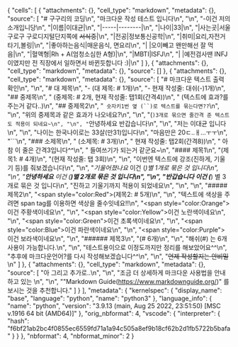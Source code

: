 {
 "cells": [
  {
   "attachments": {},
   "cell_type": "markdown",
   "metadata": {},
   "source": [
    "# 구구리의 코딩\n",
    "마크다운 작성 테스트 입니다\n",
    "\n",
    "-이건 저의 소개입니당\n",
    "|이름|이대균|\n",
    "|-----|--------|\n",
    "|나이|33|\n",
    "|사는곳|서울 구로구 구로디지털단지쪽에 ~~서식중~~|\n",
    "|전공|정보통신공학|\n",
    "|취미|요리,자전거타기,볼링|\n",
    "|좋아하는음식|매운음식, 면요리\n",
    "|           |오이빼고 왠만해선 잘 먹음|\n",
    "|혈액형|Rh + A(엄청소심한 A형)|\n",
    "|MBTI|ISFJ\n",
    "|     |예전검사땐 INFJ 이였지만 전 직장에서 일하면서 바뀐듯합니다 :)|\n"
   ]
  },
  {
   "attachments": {},
   "cell_type": "markdown",
   "metadata": {},
   "source": []
  },
  {
   "attachments": {},
   "cell_type": "markdown",
   "metadata": {},
   "source": [
    "# 마크다운 텍스트 출력 확인\n",
    "\n",
    "# 대 제목\n",
    "- (대 제목: # 1개)\n",
    "- 현재 작성줄: 대쉬(-)1개)\n",
    "## 중제목\n",
    "    (중제목: # 2개, 현재 작성줄: 탭1회(간격4))\n",
    "    (텍스트에 효과?를 주는거 같다..)\n",
    "## 중제목2\n",
    "` 숫자키1번 옆 (``)로 텍스트를 묶는다면??`\n",
    "\n",
    "위의 중제목과 같은 효과가 나오네요?\n",
    "\n",
    "(```)3개로 묶으면 줄간격 준 텍스트도 적용이 되네요~\n",
    "\n",
    "```안녕하세요 반갑습니다\n",
    "\n",
    "저는 이대균 입니다\n",
    "\n",
    "나이는 한국나이로는 33살(만31)입니다\n",
    "마음만은 20ㄷ..ㅐ...ㅜㅜ\n",
    "```\n",
    "### 소제목\n",
    "        (소제목: # 3개)\n",
    "        현재 작성줄: 탭2회(간격8))\n",
    "            아 참 이 줄은 간격3입니다^^\n",
    "            들여쓰기가 되는거 같군요~\n",
    "#### 제목1\n",
    "(제목1: # 4개)\n",
    "(현재 작성줄: 탭 3회)\n",
    "\n",
    "이번엔 텍스트에 강조(진하게, 기울기 등)를 줘보겠습니다\n",
    "\n",
    "*기울어졌나요* 이건 (*)별 1개로 묶은 것 입니다\n",
    "\n",
    "**안녕하세요** 이건 (**)별 2개로 묶은 것 입니다\n",
    "\n",
    "***반갑습니다*** 이건 (***) 별 3개로 묶은 것 입니다\n",
    "진하고 기울기까지 적용이 되었네요\n",
    "\n",
    "\n",
    "##### 제목2\n",
    "<span style=\"color:Red\">(제목2: # 5개)</span>\n",
    "\n",
    "텍스트에 색상을 주려면 span tag를 이용하면 색상을 줄수잇네요!!\n",
    "<span style=\"color:Orange\">이건 주황색이네요</span>\n",
    "\n",
    "<span style=\"color:Yellow\">이건 노란색이네요</span>\n",
    "\n",
    "<span style=\"color:Green\">이건 초록색이네요</span>\n",
    "\n",
    "<span style=\"color:Blue\">이건 파란색이네요</span>\n",
    "\n",
    "<span style=\"color:Purple\">이건 보라색이네요</span>\n",
    "\n",
    "###### 제목3\n",
    "(# 6개)\n",
    "\n",
    "해쉬(#) 는 6개 사용이 가능합니다.\n",
    "\n",
    "테스트용이으로 이정도까지만 정리를 해보았어요^^\n",
    "추후에 마크다운언어?를 다시 작성해보겠습니다^^\n",
    "\n",
    "~~언제 작성할지는 안비밀~~\n"
   ]
  },
  {
   "attachments": {},
   "cell_type": "markdown",
   "metadata": {},
   "source": [
    "아 그리고 추가로..\n",
    "\n",
    "조금 더 상세하게 마크다운 사용법을 안내하고 있는 \n",
    "\n",
    "\"Markdown Guide(https://www.markdownguide.org/)\" 를 보시는 것을 추천합니다."
   ]
  }
 ],
 "metadata": {
  "kernelspec": {
   "display_name": "base",
   "language": "python",
   "name": "python3"
  },
  "language_info": {
   "name": "python",
   "version": "3.9.13 (main, Aug 25 2022, 23:51:50) [MSC v.1916 64 bit (AMD64)]"
  },
  "orig_nbformat": 4,
  "vscode": {
   "interpreter": {
    "hash": "f6bf21ab2bc4f0855ec6559fd71a1a94c505a8ef9b18cf62b2d1fb5722b5bafa"
   }
  }
 },
 "nbformat": 4,
 "nbformat_minor": 2
}
